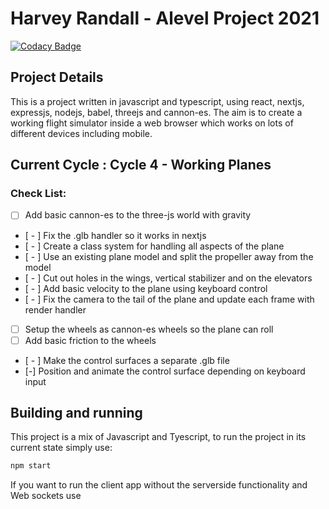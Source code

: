 
# Harvey Randall - Alevel Project 2021
[![Codacy Badge](https://app.codacy.com/project/badge/Grade/9419d194c3d64f5f93f88af1a2b8739a)](https://www.codacy.com?utm_source=github.com&amp;utm_medium=referral&amp;utm_content=Gerald12344/Rovolution&amp;utm_campaign=Badge_Grade)

## Project Details
This is a project written in javascript and typescript, using react, nextjs, expressjs, nodejs, babel, threejs and cannon-es. The aim is to create a working flight simulator inside a web browser which works on lots of different devices including mobile.

## Current Cycle : Cycle 4 -  Working Planes
### Check List:
- [ ] Add basic cannon-es to the three-js world with gravity
- [ - ] Fix the .glb handler so it works in nextjs
- [ - ] Create a class system for handling all aspects of the plane
- [ - ] Use an existing plane model and split the propeller away from the model
- [ - ] Cut out holes in the wings, vertical stabilizer and on the elevators
- [ - ] Add basic velocity to the plane using keyboard control
- [ - ] Fix the camera to the tail of the plane and update each frame with render handler
- [ ] Setup the wheels as cannon-es wheels so the plane can roll
- [ ] Add basic friction to the wheels
- [ - ] Make the control surfaces a separate .glb file
- [-] Position and animate the control surface depending on keyboard input

## Building and running
This project is a mix of Javascript and Tyescript, to run the project in its current state simply use:
```bash
npm start
```
If you want to run the client app without the serverside functionality and Web sockets use
